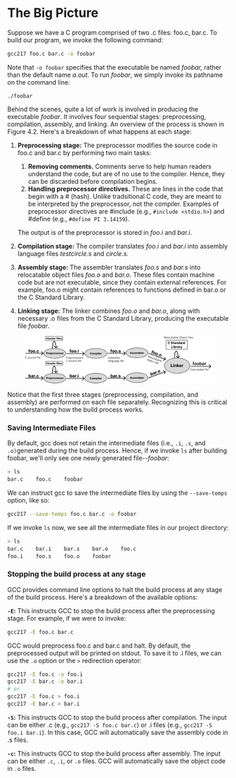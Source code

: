 # The Big Picture

Suppose we have a C program comprised of two .c files: foo.c, bar.c. To build our program, we invoke the following command:&#x20;

```bash
gcc217 foo.c bar.c -o foobar
```

Note that `-o foobar` specifies that the executable be named _foobar,_ rather than the default name _a.out_. To run _foobar_, we simply invoke its pathname on the command line:

```
./foobar
```

Behind the scenes, quite a lot of work is involved in producing the executable _foobar_. It involves four sequential stages: preprocessing, compilation, assembly, and linking. An overview of the process is shown in Figure 4.2. Here's a breakdown of what happens at each stage:

1.  **Preprocessing stage:** The preprocessor modifies the source code in foo.c and bar.c by performing two main tasks:

    1. **Removing comments.** Comments serve to help human readers understand the code, but are of no use to the compiler. Hence, they can be discarded before compilation begins.&#x20;
    2. **Handling preprocessor directives.** These are lines in the code that begin with a # (hash). Unlike tradsitional C code, they are meant to be interpreted by the preprocessor, not the compiler. Examples of preprocessor directives are #include (e.g., `#include <stdio.h>`) and #define (e.g., `#define PI 3.14159`). &#x20;

    The output is of the preprocessor is stored in _foo.i_ and _bar.i_.&#x20;
2. **Compilation stage:** The compiler translates _foo.i_ and _bar.i_ into assembly language files _testcircle.s_ and _circle.s._&#x20;
3. **Assembly stage:** The assembler translates _foo.s_ and _bar.s_ into relocatable object files _foo.o_ and _bar.o_. These files contain machine code but are not executable, since they contain external references. For example, foo.o might contain references to functions defined in bar.o or the C Standard Library.&#x20;
4. **Linking stage:** The linker combines _foo.o_ and _bar.o_, along with necessary .o files from the C Standard Library, producing the executable file _foobar_.

<figure><img src="../../.gitbook/assets/Group 70 (2).png" alt=""><figcaption></figcaption></figure>

Notice that the first three stages (preprocessing, compilation, and assembly) are performed on each file separately. Recognizing this is critical to understanding how the build process works.

### Saving Intermediate Files

By default, gcc does not retain the intermediate files (i.e., `.i`, `.s`, and `.o)`generated during the build process. Hence, if we invoke `ls` after building foobar, we'll only see one newly generated file--_foobar_:&#x20;

```bash
> ls
bar.c    foo.c    foobar
```

We can instruct gcc to save the intermediate files by using the `--save-temps` option, like so:

```bash
gcc217 --save-temps foo.c bar.c -o foobar
```

If we invoke `ls` now, we see all the intermediate files in our project directory:

```bash
> ls
bar.c    bar.i    bar.s    bar.o    foo.c    
foo.i    foo.s    foo.o    foobar   
```

### Stopping the build process at any stage

GCC provides command line options to halt the build process at any stage of the build process. Here's a breakdown of the available options:

**`-E`:**  This instructs GCC to stop the build process after the preprocessing stage. For example, if we were to invoke:

```bash
gcc217 -E foo.c bar.c
```

GCC would preprocess foo.c and bar.c and halt. By default, the preprocessed output will be printed on stdout. To save it to .i files, we can use the `.o` option or the `>` redirection operator:&#x20;

```bash
gcc217 -E foo.c -o foo.i
gcc217 -E bar.c -o bar.i
# or
gcc217 -E foo.c > foo.i
gcc217 -E bar.c > bar.i
```

**`-S`:** This instructs GCC to stop the build process after compilation. The input can be either .c (e.g., `gcc217 -S foo.c bar.c`) or .i files (e.g., `gcc217 -S foo.i bar.i`). In this case, GCC will automatically save the assembly code in .s files.

**`-c`:** This instructs GCC to stop the build process after assembly. The input can be either `.c`, `.i`, or `.o` files. GCC will automatically save the object code in `.o` files.&#x20;
